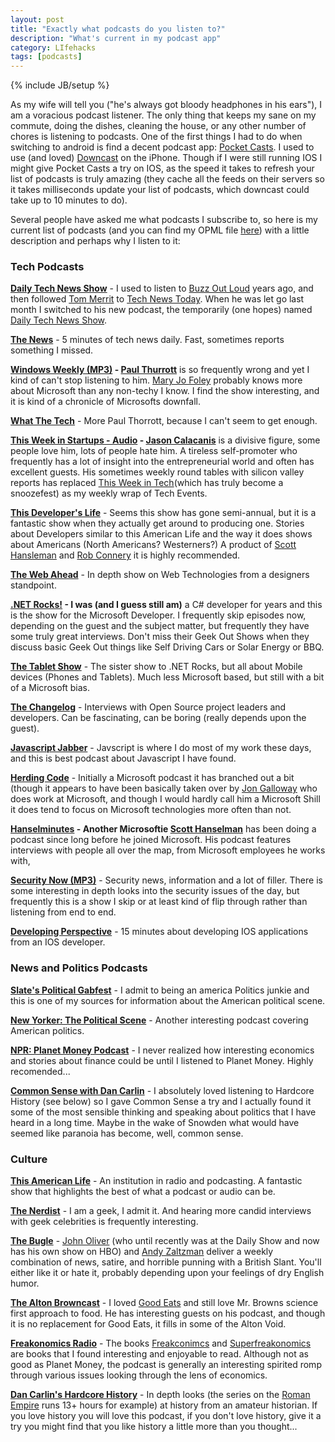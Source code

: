 ```yaml
---
layout: post
title: "Exactly what podcasts do you listen to?"
description: "What's current in my podcast app"
category: LIfehacks
tags: [podcasts]
---
```

{% include JB/setup %}

As my wife will tell you ("he's always got bloody headphones in his ears"), I am a voracious podcast listener.  The only
thing that keeps my sane on my commute, doing the dishes, cleaning the house, or any other number of chores is
listening to podcasts.   One of the first things I had to do when switching to android is find a decent podcast
app: [Pocket Casts](http://www.shiftyjelly.com/pocketcasts).  I used to use (and loved) [Downcast](http://www.downcastapp.com/) on the iPhone.
 Though if I were still running IOS I might give Pocket Casts a try on IOS, as the speed it takes to refresh your list
 of podcasts is truly amazing (they cache all the feeds on their servers so it takes milliseconds update your list of podcasts, which downcast could take up to 10 minutes to do).

 Several people have asked me what podcasts I subscribe to, so here is my current list of podcasts
 (and you can find my OPML file <a href="/img/export.opml">here</a>)  with a little description and perhaps why I listen to it:

### Tech Podcasts ###

**[Daily Tech News Show](http://feeds.feedburner.com/DailyTechNewsShow)** - I used to listen to [Buzz Out Loud](http://en.wikipedia.org/wiki/Buzz_Out_Loud) years ago, and
then followed [Tom Merrit](http://www.tommerritt.com/) to [Tech News Today](http://twit.tv/tnt).  When he was let
go last month I switched to his new podcast, the temporarily (one hopes) named [Daily Tech News Show](http://www.dailytechnewsshow.com/).

**[The News](HTTP://feeds.5by5.tv/news)** - 5 minutes of tech news daily.  Fast, sometimes reports something I missed.

**[Windows Weekly (MP3)](http://leoville.tv/podcasts/ww.xml) - [Paul Thurrott](http://winsupersite.com/)** is so frequently wrong and yet I
kind of can't stop listening to him.  [Mary Jo Foley](http://www.zdnet.com/blog/microsoft/) probably knows more about Microsoft than any
non-techy I know.  I find the show interesting, and it is kind of a chronicle of Microsofts downfall.

**[What The Tech](http://feeds.feedburner.com/Whatthetechgfq)** - More Paul Thorrott, because I can't seem to get enough.

**[This Week in Startups - Audio](http://feeds.feedburner.com/twist-audio) - [Jason Calacanis](http://calacanis.com/)** is a
divisive figure, some people love him, lots of people hate him.  A tireless self-promoter who frequently has a lot
of insight into the entrepreneurial world and often has excellent guests.  His sometimes weekly round tables with
silicon valley reports has replaced [This Week in Tech](http://twit.tv/twit)(which has truly become a snoozefest)
as my weekly wrap of Tech Events.

**[This Developer's Life](http://feeds.feedburner.com/ThisDevelopersLife)** - Seems this show has gone semi-annual, but
it is a fantastic show when they actually get around to producing one.  Stories about Developers similar to this
American Life and the way it does shows about Americans (North Americans?  Westerners?)  A product of [Scott Hansleman](http://www.hanselman.com/)
and [Rob Connery](http://www.wekeroad.com/) it is highly recommended.

**[The Web Ahead](http://feeds.5by5.tv/webahead)** - In depth show on Web Technologies from a designers standpoint.

**[.NET Rocks!](http://feeds.feedburner.com/dotnetrocks) - I was (and I guess still am)** a C# developer for years and
this is the show for the Microsoft Developer.  I frequently skip episodes now, depending on the guest and the
subject matter, but frequently they have some truly great interviews.  Don't miss their Geek Out Shows when they
discuss basic Geek Out things like Self Driving Cars or Solar Energy or BBQ.

**[The Tablet Show](http://www.pwop.com/feed.aspx?show=thetabletshow&amp;filetype=master)** - The sister show to .NET Rocks,
but all about Mobile devices (Phones and Tablets).  Much less Microsoft based, but still with a bit of a Microsoft bias.

**[The Changelog](http://feeds.5by5.tv/changelog)** - Interviews with Open Source project leaders and developers.  Can be
fascinating, can be boring (really depends upon the guest).

**[Javascript Jabber](http://feeds.feedburner.com/JavascriptJabber)** - Javscript is where I do most of my work these days,
and this is best podcast about Javascript I have found.

**[Herding Code](http://feeds.feedburner.com/herdingcode)** - Initially a Microsoft podcast it has branched out a bit (though
it appears to have been basically taken over by [Jon Galloway](http://weblogs.asp.net/jgalloway) who does work
at Microsoft, and though I would hardly call him a Microsoft Shill it does tend to focus on Microsoft technologies
more often than not.

**[Hanselminutes](http://feeds.feedburner.com/Hanselminutes) - Another Microsoftie [Scott Hanselman](http://www.hanselman.com/)**
has been doing a podcast since long before he joined Microsoft.  His podcast features interviews with people all over
the map, from Microsoft employees he works with,

**[Security Now (MP3)](http://leoville.tv/podcasts/sn.xml)** - Security news, information and a lot of filler.  There is some interesting
in depth looks into the security issues of the day, but frequently this is a show I skip or at least kind of flip through
rather than listening from end to end.

**[Developing Perspective](http://developingperspective.com/feed/podcast/)** - 15 minutes about developing IOS applications from
an IOS developer.


### News and Politics Podcasts ###

**[Slate's Political Gabfest](http://feeds.feedburner.com/SlatePoliticalGabfest)** - I admit to being an america Politics junkie
and this is one of my sources for information about the American political scene.

**[New Yorker: The Political Scene](http://feeds.newyorker.com/services/rss/feeds/campaign_trail.xml)** - Another interesting
podcast covering American politics.

**[NPR: Planet Money Podcast](http://www.npr.org/rss/podcast.php?id=510289)** - I never realized how interesting economics and
stories about finance could be until I listened to Planet Money.  Highly recomended...

**[Common Sense with Dan Carlin](http://feeds.feedburner.com/dancarlin/commonsense?format=xml)** - I absolutely loved listening to
Hardcore History (see below) so I gave Common Sense a try and I actually found it some of the most sensible thinking and speaking about
 politics that I have heard in a long time.  Maybe in the wake of Snowden what would have seemed like paranoia has become, well, common sense.


### Culture ###

**[This American Life](http://feeds.thisamericanlife.org/talpodcast)** - An institution in radio and podcasting.  A fantastic show that
highlights the best of what a podcast or audio can be.

**[The Nerdist](http://nerdist.libsyn.com/rss)** - I am a geek, I admit it.  And hearing more candid interviews with geek celebrities is
frequently interesting.

**[The Bugle](http://feeds.feedburner.com/thebuglefeed)** - [John Oliver](http://en.wikipedia.org/wiki/John_Oliver_(comedian)) (who until recently was at the Daily Show and now has his own show on HBO)
and [Andy Zaltzman](http://en.wikipedia.org/wiki/Andy_Zaltzman) deliver a weekly combination of news, satire, and horrible punning with a British Slant.
You'll either like it or hate it, probably depending upon your feelings of dry English humor.

**[The Alton Browncast](http://feeds.feedburner.com/libsyn/zihs)** - I loved [Good Eats](http://en.wikipedia.org/wiki/Good_Eats) and still love
 Mr. Browns science first approach to food.  He has interesting guests on his podcast, and though it is no replacement for Good Eats, it fills
 in some of the Alton Void.

**[Freakonomics Radio](http://feeds.feedburner.com/freakonomicsradio)** - The books [Freakconimcs](http://www.amazon.com/Freakonomics-Economist-Explores-Hidden-Everything/dp/0060731338) and
[Superfreakonomics](http://www.amazon.com/SuperFreakonomics-Cooling-Patriotic-Prostitutes-Insurance/dp/0060889586) are books that I found interesting
 and enjoyable to read.  Although not as good as Planet Money, the podcast is generally an interesting spirited romp through various issues looking
  through the lens of economics.

**[Dan Carlin's Hardcore History](http://feeds.feedburner.com/dancarlin/history?format=xml)** - In depth looks (the series on the
[Roman Empire](http://www.dancarlin.com//disp.php/hharchive/Show-34---Death-Throes-of-the-Republic-I/%20podcast-Rome-Republican) runs 13+ hours for example) at
history from an amateur historian.  If you love history you will love this podcast, if you don't love history, give it a try you might
find that you like history a little more than you thought...

